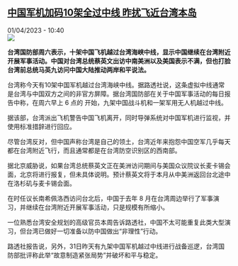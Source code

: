 <!--1680338703000-->
[中国军机加码10架全过中线 昨扰飞近台湾本岛](https://www.rfi.fr/cn/%E4%B8%AD%E5%9B%BD/20230401-%E4%B8%AD%E5%9B%BD%E5%86%9B%E6%9C%BA%E5%8A%A0%E7%A0%8110%E6%9E%B6%E5%85%A8%E8%BF%87%E4%B8%AD%E7%BA%BF-%E6%98%A8%E6%89%B0%E9%A3%9E%E8%BF%91%E5%8F%B0%E6%B9%BE%E6%9C%AC%E5%B2%9B)
------

<div>01/04/2023 - 10:40</div><img src="https://s.rfi.fr/media/display/878ae4de-b7bf-11ed-a1ac-005056bfb2b6/w:1280/p:16x9/AP23052142684844.jpg"><p><strong>台湾国防部周六表示，十架中国飞机越过台湾海峡中线，显示中国继续在台湾附近开展军事活动。中国对台湾总统蔡英文出访中南美洲以及美国表示不满，但也打脸台湾前总统马英九访问中国大陆推动两岸和平说法。                    </strong></p><div><p>台湾称今天有10架中国军机越过台湾海峡中线。据路透社说，这条虚拟中线通常是台湾与中国双方之间的非官方屏障。据台湾国防部在关于中国军事活动的每日报告中称，在周六早上 6 点的 开始，九架中国战斗机和一架军用无人机越过中线。</p><p>据该部，台湾派出飞机警告中国飞机离开，同时导弹系统对中国军机进行监视，并使用标准措辞进行回应。</p><p>尽管台湾反对，但中国声称台湾是自己的领土，台湾近年来抱怨中国空军几乎每天都在台湾附近飞行，而且通常都是在台湾防空识别区的西南部。</p><p>据北京威胁说，如果台湾总统蔡英文正在美洲访问期间与美国众议院议长麦卡锡会面，北京将进行报复，但未具体说明。预计蔡英文将于本月从中美洲返回台北途中在洛杉矶与麦卡锡会面。</p><p>在时任议长南希佩洛西访问台北后，中国于去年 8 月在台湾周边举行了军事演习，并继续在台湾附近开展军事活动，只是规模有所缩小。</p><p>一位熟悉台湾安全规划的高级官员本周告诉路透社，中国不太可能重复此类大型演习，但台湾已做好一切准备以防中国做出“非理性”行动。</p><p>路透社报告说，另外，31日昨天有九架中国军机越过中线进行战备巡逻，台湾国防部批评称此举“故意制造紧张局势”并破坏和平与稳定。</p><div data-selfpromo-newsletter></div><div data-selfpromo-app></div></div>
